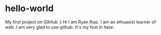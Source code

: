 # hello-world
My first project on GitHub :)
Hi I am Ryan Riaz. I am an ethuasist learner of web .I am very glad to use github. It's my first in here.
